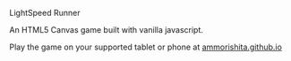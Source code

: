 LightSpeed Runner

An HTML5 Canvas game built with vanilla javascript.

Play the game on your supported tablet or phone at [ammorishita.github.io](https://ammorishita.github.io/)